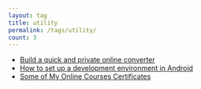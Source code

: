 ```yaml
---
layout: tag
title: utility
permalink: /tags/utility/
count: 3
---
```


- [Build a quick and private online converter](https://matan-h.com/build-quick-private-online-converter)
- [How to set up a development environment in Android](https://matan-h.com/how-to-set-up-a-development-environment-in-android/)
- [Some of My Online Courses Certificates](https://samirpaulb.github.io/blog-jekyll/posts/some-of-my-online-courses-certificates/)
